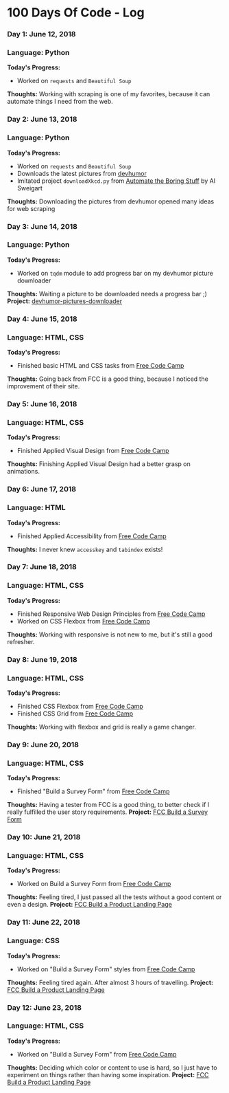 # 100 Days Of Code - Log

### Day 1: June 12, 2018
### Language: Python

**Today's Progress:**
* Worked on `requests` and `Beautiful Soup`

**Thoughts:** Working with scraping is one of my favorites, because it can automate things I need from the web.


### Day 2: June 13, 2018
### Language: Python

**Today's Progress:**
* Worked on `requests` and `Beautiful Soup`
* Downloads the latest pictures from [devhumor][devhumor]
* Imitated project `downloadXkcd.py` from [Automate the Boring Stuff](https://automatetheboringstuff.com/) by Al Sweigart

**Thoughts:** Downloading the pictures from devhumor opened many ideas for web scraping


### Day 3: June 14, 2018
### Language: Python

**Today's Progress:**
* Worked on `tqdm` module to add progress bar on my devhumor picture downloader

**Thoughts:** Waiting a picture to be downloaded needs a progress bar ;)
**Project:** [devhumor-pictures-downloader](https://github.com/zd-zero/devhumor-pictures-downloader)

### Day 4: June 15, 2018
### Language: HTML, CSS

**Today's Progress:**
* Finished basic HTML and CSS tasks from [Free Code Camp][fcc]

**Thoughts:** Going back from FCC is a good thing, because I noticed the improvement of their site.


### Day 5: June 16, 2018
### Language: HTML, CSS

**Today's Progress:**
* Finished Applied Visual Design from [Free Code Camp][fcc]

**Thoughts:** Finishing Applied Visual Design had a better grasp on animations.


### Day 6: June 17, 2018
### Language: HTML

**Today's Progress:**
* Finished Applied Accessibility from [Free Code Camp][fcc]

**Thoughts:** I never knew `accesskey` and `tabindex` exists!


### Day 7: June 18, 2018
### Language: HTML, CSS

**Today's Progress:**
* Finished Responsive Web Design Principles from [Free Code Camp][fcc]
* Worked on CSS Flexbox from [Free Code Camp][fcc]

**Thoughts:** Working with responsive is not new to me, but it's still a good refresher.


### Day 8: June 19, 2018
### Language: HTML, CSS

**Today's Progress:**
* Finished CSS Flexbox from [Free Code Camp][fcc]
* Finished CSS Grid from [Free Code Camp][fcc]

**Thoughts:** Working with flexbox and grid is really a game changer.


### Day 9: June 20, 2018
### Language: HTML, CSS

**Today's Progress:**
* Finished "Build a Survey Form" from [Free Code Camp][fcc]

**Thoughts:** Having a tester from FCC is a good thing, to better check if I really fulfilled the user story requirements.
**Project:** [FCC Build a Survey Form](https://codepen.io/zd-zero/pen/oyEmKW)


### Day 10: June 21, 2018
### Language: HTML, CSS

**Today's Progress:**
* Worked on Build a Survey Form from [Free Code Camp][fcc]

**Thoughts:** Feeling tired, I just passed all the tests without a good content or even a design.
**Project:** [FCC Build a Product Landing Page](https://codepen.io/zd-zero/pen/vrRQQa)


### Day 11: June 22, 2018
### Language: CSS

**Today's Progress:**
* Worked on "Build a Survey Form" styles from [Free Code Camp][fcc]

**Thoughts:** Feeling tired again. After almost 3 hours of travelling.
**Project:** [FCC Build a Product Landing Page](https://codepen.io/zd-zero/pen/vrRQQa)


### Day 12: June 23, 2018
### Language: HTML, CSS

**Today's Progress:**
* Worked on "Build a Survey Form" from [Free Code Camp][fcc]

**Thoughts:** Deciding which color or content to use is hard, so I just have to experiment on things rather than having some inspiration.
**Project:** [FCC Build a Product Landing Page](https://codepen.io/zd-zero/pen/vrRQQa)

[devhumor]: http://devhumor.com/
[fcc]: https://www.freecodecamp.org/

